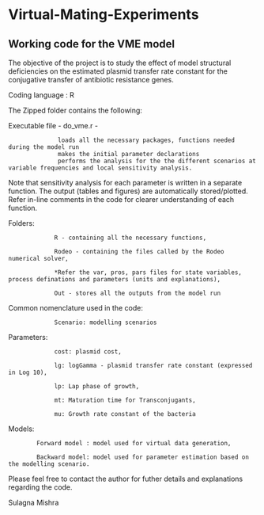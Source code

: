 # Virtual-Mating-Experiments
Working code for the VME model 
---------------------------------------
The objective of the project is to study the effect of model structural deficiencies on the estimated plasmid transfer rate constant for the conjugative transfer of antibiotic resistance genes.

Coding language : R


The Zipped folder contains the following: 

Executable file - do_vme.r -      
                                  
                  loads all the necessary packages, functions needed during the model run
                  makes the initial parameter declarations 
                  performs the analysis for the the different scenarios at variable frequencies and local sensitivity analysis.
  
  Note that sensitivity analysis for each parameter is written in a separate function. 
  The output (tables and figures) are automatically stored/plotted.                                 
  Refer in-line comments in the code for clearer understanding of each function.
                                  
Folders:         
               
                 R - containing all the necessary functions,

                 Rodeo - containing the files called by the Rodeo numerical solver,
         
                 *Refer the var, pros, pars files for state variables, process definations and parameters (units and explanations),
         
                 Out - stores all the outputs from the model run
         

Common nomenclature used in the code: 

                 Scenario: modelling scenarios

Parameters: 
 
                 cost: plasmid cost, 
 
                 lg: logGamma - plasmid transfer rate constant (expressed in Log 10),
 
                 lp: Lap phase of growth,
 
                 mt: Maturation time for Transconjugants,

                 mu: Growth rate constant of the bacteria

Models: 

            Forward model : model used for virtual data generation,

            Backward model: model used for parameter estimation based on the modelling scenario. 


Please feel free to contact the author for futher details and explanations regarding the code. 

Sulagna Mishra


